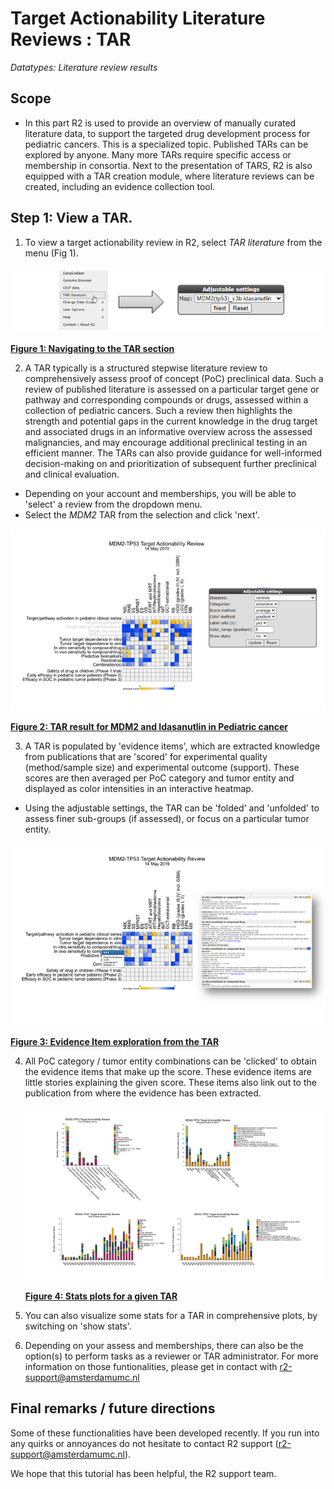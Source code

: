 <a id="target_actionability_reviews"></a>

Target Actionability Literature Reviews : TAR
===========================================

*Datatypes: Literature review results*

Scope
-----
- In this part R2 is used to provide an overview of manually curated literature data, to support the targeted drug development process for pediatric cancers.
  This is a specialized topic. Published TARs can be explored by anyone. Many more TARs require specific access or membership in consortia. Next to the presentation of TARS, R2 is also equipped with a TAR creation module, where literature reviews can be created, including an evidence collection tool. 



## Step 1: View a TAR.

1. To view a target actionability review in R2, select *TAR literature* from the menu (Fig 1).

  ![](_static/images/tar/tar_menu.png)

  [**Figure 1: Navigating to the TAR section**](_static/images/tar/tar_menu.png)

2. A TAR typically is a structured stepwise literature review to comprehensively assess proof of concept (PoC) preclinical data. Such a review of published literature is assessed on a particular target gene or pathway and corresponding compounds  or drugs, assessed within a collection of pediatric cancers. Such a review then highlights the strength and potential gaps in the current knowledge in the drug target and associated drugs in an informative overview across the assessed malignancies, and may encourage additional preclinical testing in an efficient manner. The TARs can also provide guidance for well-informed decision-making on and prioritization of subsequent further preclinical and clinical evaluation.     
  - Depending on your account and memberships, you will be able to 'select' a review from the dropdown menu.
  - Select the *MDM2* TAR from the selection and click 'next'.

  ![](_static/images/tar/tar_heatmap_1.png)

  [**Figure 2: TAR result for MDM2 and Idasanutlin in Pediatric cancer**](_static/images/tar/tar_heatmap_1.png)

3. A TAR is populated by 'evidence items', which are extracted knowledge from publications that are 'scored' for experimental quality (method/sample size) and experimental outcome (support). These scores are then averaged per PoC category and tumor entity and displayed as color intensities in an interactive heatmap.
  - Using the adjustable settings, the TAR can be 'folded' and 'unfolded' to assess finer sub-groups (if assessed), or focus on a particular tumor entity.

  ![](_static/images/tar/tar_heatmap_2.png)

  [**Figure 3: Evidence Item exploration from the TAR**](_static/images/tar/tar_heatmap_2.png)

4. All PoC category / tumor entity combinations can be 'clicked' to obtain the evidence items that make up the score. These evidence items are little stories explaining the given score. These items also link out to the publication from where the evidence has been extracted. 

   ![](_static/images/tar/tar_stats.png)

   [**Figure 4: Stats plots for a given TAR**](_static/images/tar/tar_stats.png)

5. You can also visualize some stats for a TAR in comprehensive plots, by switching on 'show stats'.

6. Depending on your assess and memberships, there can also be the option(s) to perform tasks as a reviewer or TAR administrator. For more information on those funtionalities, please get in contact with r2-support@amsterdamumc.nl 



Final remarks / future directions
---------------------------------

Some of these functionalities have been developed recently. If you run into any quirks or annoyances do not hesitate to contact R2 support
(r2-support@amsterdamumc.nl).  

We hope that this tutorial has been helpful, 
the R2 support team.
